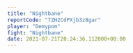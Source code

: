 ```yaml
---
title: "Nightbane"
reportCode: "7ZH2CdPXjb3z8gar"
player: "Demypom"
fight: "Nightbane"
date: 2021-07-21T20:24:36.112000+00:00
---
```


